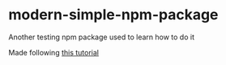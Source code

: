 # modern-simple-npm-package
Another testing npm package used to learn how to do it

Made following [this tutorial](https://snyk.io/blog/best-practices-create-modern-npm-package/)